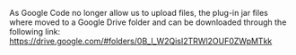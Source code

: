 As Google Code no longer allow us to upload files, the plug-in jar files where moved to a Google Drive folder and can be downloaded through the following link: https://drive.google.com/#folders/0B_l_W2QisI2TRWl2OUF0ZWpMTkk